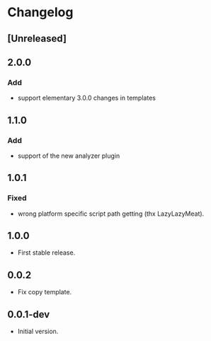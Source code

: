 # Changelog

## [Unreleased]

## 2.0.0
### Add
* support elementary 3.0.0 changes in templates

## 1.1.0
### Add
* support of the new analyzer plugin

## 1.0.1
### Fixed
* wrong platform specific script path getting (thx LazyLazyMeat).

## 1.0.0
* First stable release.

## 0.0.2
* Fix copy template.

## 0.0.1-dev
* Initial version.
